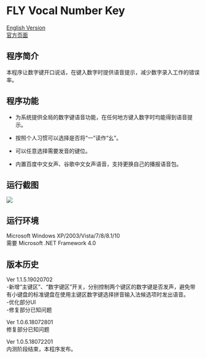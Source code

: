 FLY Vocal Number Key
=========
[English Version](https://github.com/FLYCW-WXY/VocalNumberKey/blob/master/README_EN.md)<br>[官方页面](https://wxyedward.cf/?p=180)

程序简介
-----
本程序让数字键开口说话，在键入数字时提供语音提示，减少数字录入工作的错误率。

程序功能
------
* 为系统提供全局的数字键语音功能，在任何地方键入数字时均能得到语音提示。

* 按照个人习惯可以选择是否将“一”读作“幺”。

* 可以任意选择需要发音的键位。

* 内置百度中文女声、谷歌中文女声语音，支持更换自己的播报语音包。

运行截图
--------
![](https://s2.ax1x.com/2019/02/07/ktgBkD.png)

运行环境
--------
Microsoft Windows XP/2003/Vista/7/8/8.1/10<br>
需要 Microsoft .NET Framework 4.0

版本历史
---------
Ver 1.1.5.19020702<br>
-新增“主键区”、“数字键区”开关，分别控制两个键区的数字键是否发声，避免带有小键盘的标准键盘在使用主键区数字键选择拼音输入法候选项时发出语音。<br>
-优化部分UI<br>
-修复部分已知问题<br>

Ver 1.0.6.18072801<br>
修复部分已知问题

Ver 1.0.5.18072201<br>
内测阶段结束，本程序发布。

